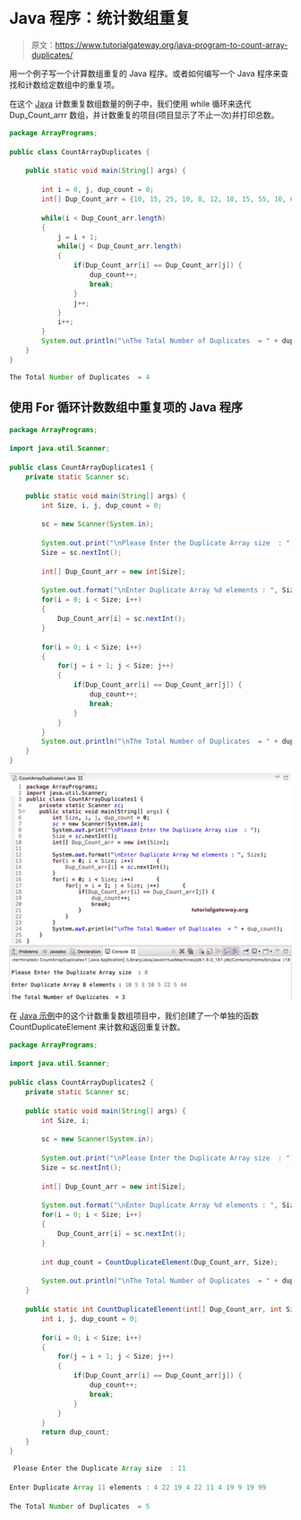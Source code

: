 # Java 程序：统计数组重复

> 原文：<https://www.tutorialgateway.org/java-program-to-count-array-duplicates/>

用一个例子写一个计算数组重复的 Java 程序。或者如何编写一个 Java 程序来查找和计数给定数组中的重复项。

在这个 [Java](https://www.tutorialgateway.org/java-tutorial/) 计数重复数组数量的例子中，我们使用 while 循环来迭代 Dup_Count_arrr 数组，并计数重复的项目(项目显示了不止一次)并打印总数。

```java
package ArrayPrograms;

public class CountArrayDuplicates {

	public static void main(String[] args) {

		int i = 0, j, dup_count = 0;
		int[] Dup_Count_arr = {10, 15, 25, 10, 8, 12, 10, 15, 55, 10, 60};

		while(i < Dup_Count_arr.length) 
		{
			j = i + 1;
			while(j < Dup_Count_arr.length)
			{		
				if(Dup_Count_arr[i] == Dup_Count_arr[j]) {
					dup_count++;
					break;
				}
				j++;
			}
			i++;
		}
		System.out.println("\nThe Total Number of Duplicates  = " + dup_count);
	}
}
```

```java
The Total Number of Duplicates  = 4
```

## 使用 For 循环计数数组中重复项的 Java 程序

```java
package ArrayPrograms;

import java.util.Scanner;

public class CountArrayDuplicates1 {
	private static Scanner sc;

	public static void main(String[] args) {
		int Size, i, j, dup_count = 0;

		sc = new Scanner(System.in);

		System.out.print("\nPlease Enter the Duplicate Array size  : ");
		Size = sc.nextInt();

		int[] Dup_Count_arr = new int[Size];

		System.out.format("\nEnter Duplicate Array %d elements : ", Size);
		for(i = 0; i < Size; i++) 
		{
			Dup_Count_arr[i] = sc.nextInt();
		}

		for(i = 0; i < Size; i++) 
		{
			for(j = i + 1; j < Size; j++)
			{
				if(Dup_Count_arr[i] == Dup_Count_arr[j]) {
					dup_count++;
					break;
				}
			}
		}
		System.out.println("\nThe Total Number of Duplicates  = " + dup_count);
	}
}
```

![Java Program to Count Array Duplicates 2](img/6fe98377893e5d4187ad5fe00f816577.png)

在 [Java 示例](https://www.tutorialgateway.org/learn-java-programs/)中的这个计数重复数组项目中，我们创建了一个单独的函数 CountDuplicateElement 来计数和返回重复计数。

```java
package ArrayPrograms;

import java.util.Scanner;

public class CountArrayDuplicates2 {
	private static Scanner sc;

	public static void main(String[] args) {
		int Size, i;

		sc = new Scanner(System.in);

		System.out.print("\nPlease Enter the Duplicate Array size  : ");
		Size = sc.nextInt();

		int[] Dup_Count_arr = new int[Size];

		System.out.format("\nEnter Duplicate Array %d elements : ", Size);
		for(i = 0; i < Size; i++) 
		{
			Dup_Count_arr[i] = sc.nextInt();
		}

		int dup_count = CountDuplicateElement(Dup_Count_arr, Size);

		System.out.println("\nThe Total Number of Duplicates  = " + dup_count);
	}

	public static int CountDuplicateElement(int[] Dup_Count_arr, int Size ) {
		int i, j, dup_count = 0;

		for(i = 0; i < Size; i++) 
		{
			for(j = i + 1; j < Size; j++)
			{
				if(Dup_Count_arr[i] == Dup_Count_arr[j]) {
					dup_count++;
					break;
				}
			}
		}
		return dup_count;
	}
}
```

```java
 Please Enter the Duplicate Array size  : 11

Enter Duplicate Array 11 elements : 4 22 19 4 22 11 4 19 9 19 99

The Total Number of Duplicates  = 5
```